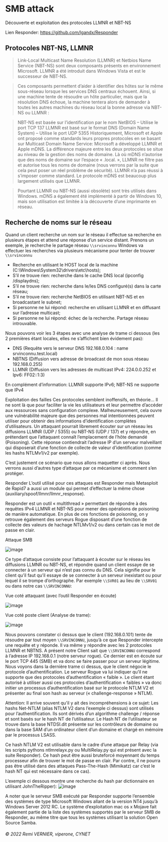 # SMB attack
Découverte et exploitation des protocoles LLMNR et NBT-NS

Lien Responder: https://github.com/lgandx/Responder

## Protocoles NBT-NS, LLMNR
>Link-Local Multicast Name Resolution (LLMNR) et Netbios Name Service (NBT-NS) sont deux composants présents en environnement Microsoft. LLMNR a été introduit dans Windows Vista et est le successeur de NBT-NS.

>Ces composants permettent d’aider à identifier des hôtes sur le même sous-réseau lorsque les services DNS centraux échouent. Ainsi, si une machine tente de résoudre un hôte particulier, mais que la résolution DNS échoue, la machine tentera alors de demander à toutes les autres machines du réseau local la bonne adresse via NBT-NS ou LLMNR :

>NBT-NS est basée sur l’identification par le nom NetBIOS – Utilise le port TCP 137
LLMNR est basé sur le format DNS (Domain Name System) – Utilise le port UDP 5355
Historiquement, Microsoft et Apple ont proposé comme standards leurs propres protocoles en se basant sur Multicast Domain Name Service: Microsoft a développé LLMNR et Apple mDNS. La différence majeure entre les deux protocoles se situe au niveau de la gestion des noms de domaine. Là où mDNS n’autorise que des noms de domaine sur l’espace « .local. », LLMNR ne filtre pas et autorise tous les noms de domaine (nous verrons par la suite que cela peut poser un réel problème de sécurité). LLMNR n’a pas réussi à s’imposer comme standard. Le protocole mDNS est beaucoup plus largement utilisés que LLMNR.

>Pourtant LLMNR ou NBT-NS (aussi obsolète) sont très utilisés dans Windows. mDNS a également été implémenté à partir de Windows 10, mais son utilisation est limitée à la découverte d’une imprimante en réseau.

## Recherche de noms sur le réseau
Quand un client recherche un nom sur le réseau il effectue sa recherche en plusieurs étapes et attend une réponse d’un service distant. Prenons un exemple, je recherche le partage réseau `\\srvinconnu`
Windows va effectuer les recherches via plusieurs mécanisme pour tenter de trouver `\\srvinconnu`

* Recherche en utilisant le HOST  local de la machine (C:\Windows\System32\drivers\etc\hosts);
* S’il ne trouve rien: recherche dans le cache DNS local (ipconfig /displaydns);
* S’il ne trouve rien: recherche dans le/les DNS configuré(s) dans la carte réseau;
* S’il ne trouve rien: recherche NetBIOS  en utilisant NBT-NS et en broadcastant le subnet;
* Si personne ne lui répond: recherche en utilisant LLMNR et en diffusant sur l’adresse multicast;
* Si personne ne lui répond: échec de la recherche. Partage réseau introuvable.

Nous pouvons voir les 3 étapes avec une analyse de trame ci dessous (les 2 premières étant locales, elles ne s’affichent bien évidement pas):
*  DNS (Requête vers le serveur DNS 192.168.0.104 : name srvinconnu.test.local)
*  NBTNS (Diffusion vers adresse de broadcast de mon sous réseau 192.168.0.255)
*  LLMNR (Diffusion vers les adresses de multicast IPv4: 224.0.0.252 et Ipv6:  FF02::1:3)

En complément d’information: LLMNR supporte IPv6; NBT-NS ne supporte que IPv4

Exploitation des failles
Ces protocoles semblent inoffensifs, en théorie… Il ne sont là que pour faciliter la vie les utilisateurs et leur permettre d’accéder aux ressources sans configuration complexe. Malheureusement, cela ouvre une vulnérabilité majeure que des personnes mal intentionnées peuvent utiliser pour obtenir des informations d’identification complètes d’utilisateurs.
Un attaquant pourrait librement écouter sur un réseau les diffusions LLMNR (UDP / 5355) ou NBT-NS (UDP / 137) et y répondre, en prétendant que l’attaquant connaît l’emplacement de l’hôte demandé (Poisoning). Cette réponse contiendrait l’adresse IP d’un serveur malveillant qui disposerait d’une fonction de collecte de valeur d’identification (comme les hashs NTLMv1/v2  par exemple).

C’est justement ce scénario que nous allons maquetter ci après. Nous verrons aussi d’autres type d’attaque par ce mécanisme et comment s’en protéger.

Responder
L’outil utilisé pour ces attaques est Responder mais Metasploit de Rapid7 a aussi un module qui permet d’effectuer la même chose (auxiliary/spoof/llmnr/llmnr_response).

Responder est un outil « multithread » permettant de répondre à des requêtes IPv4 LLMNR et NBT-NS pour mener des opérations de poisoning de manière automatique. En plus de ces fonctions de poisoning, on y retrouve également des serveurs Rogue disposant d’une fonction de collecte des valeurs de hachage NTLMv1/v2 ou dans certain cas le mot de passe en clair.

Attaque SMB


 ![image](https://user-images.githubusercontent.com/83721477/150602762-3c8ff229-1a34-443f-bf06-3a0abc5252b0.png)


Ce type d’attaque consiste pour l’attaquant à écouter sur le réseau les diffusions LLMNR ou NBT-NS, et répondre quand un client essaye de se connecter à un serveur qui n’est pas connu du DNS. Cela signifie pour le client qu’il faut qu’il essaye de se connecter à un serveur inexistant ou pour lequel il se trompe d’orthographe. Par exemple `\\SVR01` au lieu de `\\SRV01` ou dans notre cas `\\SRVINCONNU`:

Vue coté attaquant (avec l’outil Responder en écoute)


 ![image](https://user-images.githubusercontent.com/83721477/150602769-36be0b4a-f397-451a-9fdb-10fb1a441fa3.png)


Vue coté poste client (Analyse de trame):

![image](https://user-images.githubusercontent.com/83721477/150602776-1105dd04-8c83-4e0d-b983-b5b4eb0d107e.png)


Nous pouvons constater ci dessus que le client (192.168.0.101) tente de résoudre par tout moyen `\\SRVINCONNU`, jusqu’à ce que Responder intercepte une requête et y réponde. Il va même y répondre avec les 2 protocoles LLMNR et NBTNS.  A présent notre Client sait que `\\SRVINCONNU` correspond à l’adresse IP 192.168.0.1 (notre serveur rogue). Ce dernier est en écoute sur le port TCP 445 (SMB) et va donc se faire passer pour un serveur légitime. Nous voyons dans la dernière trame ci dessus, que le client négocie le protocole d’authentification. Le serveur Rogue va lui indiquer qu’il ne supporte que des protocoles d’authentification « faible ». Le client étant autorisé à utiliser aussi ces protocoles d’authentification « faibles » va donc initier un processus d’authentification basé sur le protocole NTLM V2 et présenter au final son hash au serveur (« challenge-response » NTLM).

Attention: Il arrive souvent qu’il y ait des incompréhensions à ce sujet: 
Les hashs Net-NTLM (alias NTLM V2 dans l’exemple ci dessus) sont utilisés pour l’authentification. Ils sont dérivés d’un algorithme challenge / réponse et sont basés sur le hash NT de l’utilisateur. Le Hash NT de l’utilisateur se trouve dans la base NTDSI.dit présente sur les contrôleurs de domaine ou dans la base SAM d’un ordinateur client d’un domaine et chargé en mémoire par le processus LSASS.

Ce hash NTLM V2 est utilisable dans le cadre d’une attaque par Relay (via les scripts pythons ntlmrelayx.py ou MultiRelay.py qui est présent avec la suite Responder). Ce hash peut être aussi bruteforcé moyennant du temps processeur afin de trouver le mot de passe en clair.
Par contre, il ne pourra pas être utilisé dans des attaques Pass-The-Hash (Mimikatz) car c’est le hash NT qui est nécessaire dans ce cas).

L’exemple ci dessous montre une recherche du hash par dictionnaire en utilisant JohnTheRipper):
![image](https://user-images.githubusercontent.com/83721477/150602796-8bccf440-0419-4787-8eeb-8dae3c68a939.png)

A noter que le serveur SMB exécuté par Responder supporte l’ensemble des systèmes de type Microsoft Windows allant de la version NT4 jusqu’à Windows Server 2012 RC. Le système d’exploitation mac os x Mojave fait également partie de la liste des systèmes supportés par le serveur SMB de Responder, au même titre que tous les systèmes utilisant la solution Open Source Samba.

###### © 2022 Remi VERNIER, viperone, CYNET
